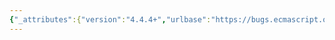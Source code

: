 ```yaml
---
{"_attributes":{"version":"4.4.4+","urlbase":"https://bugs.ecmascript.org/","maintainer":"dherman@mozilla.com"},"bug":{"bug_id":977,"creation_ts":"2012-11-21 00:35:00 -0800","short_desc":"\"character\" -> \"code unit\"","delta_ts":"2014-07-19 17:25:41 -0700","product":"Draft for 6th Edition","component":"editorial issue","version":"Rev 11: October 26, 2012 Draft","rep_platform":"All","op_sys":"All","bug_status":"RESOLVED","resolution":"FIXED","priority":"Normal","bug_severity":"normal","everconfirmed":true,"reporter":{"uid":"jmdyck","name":"Michael Dyck"},"assigned_to":{"uid":"allen","name":"Allen Wirfs-Brock"},"long_desc":[{"commentid":2481,"comment_count":0,"who":{"uid":"jmdyck","name":"Michael Dyck"},"bug_when":"2012-11-21 00:35:30 -0800","thetext":"In the following sections, I believe the word \"character\" should be replaced with the phrase \"code unit\". (Sometimes it isn't a simple find+replace, e.g. change\n    \"the character whose code unit value is X\"\nto\n    \"the code unit whose value is X\".)\n\n    9.2.3\n    11.1.5 / Static Semantics: PropName\n    11.1.9 / Runtime Semantics: Evaluation / rules 5+6\n    11.8.1 / Runtime Semantics: The Abstract Relational Comparison Algorithm\n    11.9.1 / Runtime Semantics: The Strict Equality Comparison Algorithm\n    15.1.2.2\n    15.1.2.3\n    15.1.3 / Runtime Semantics: Encode Abstract Operation\n    15.1.3 / Runtime Semantics: Decode Abstract Operation\n    15.4.4.5\n    15.5.4.24\n    B.1.2 / Static Semantics\n    B.2.1.1\n    B.2.1.2\n    B.2.2.1"},{"commentid":2511,"comment_count":1,"who":{"uid":"jmdyck","name":"Michael Dyck"},"bug_when":"2012-11-22 00:24:45 -0800","thetext":"... and in 7.8.4 / Static Semantics: SV’s and CV’s,\nwhere it says\n    The CV of ... is the empty character sequence.\nand\n    ... the character whose code unit value is ..."},{"commentid":9098,"comment_count":2,"who":{"uid":"allen","name":"Allen Wirfs-Brock"},"bug_when":"2014-06-25 11:54:36 -0700","thetext":"fixed in rev26 editors draft\n\ndid a sweep over the entire document for places where character could be replaced with code unit or code point."},{"commentid":9332,"comment_count":3,"who":{"uid":"allen","name":"Allen Wirfs-Brock"},"bug_when":"2014-07-19 17:25:41 -0700","thetext":"fixed in rev26"}]}}
---
```

